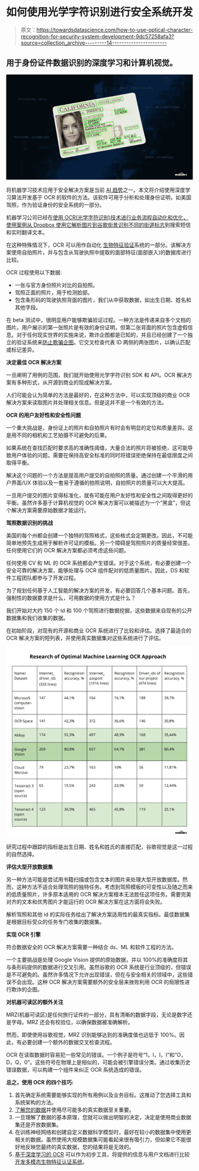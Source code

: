 # 如何使用光学字符识别进行安全系统开发

> 原文：<https://towardsdatascience.com/how-to-use-optical-character-recognition-for-security-system-development-9dc57258afa3?source=collection_archive---------14----------------------->

## 用于身份证件数据识别的深度学习和计算机视觉。

![](img/91bc32343ce392abc6df9f25ed2c5eba.png)

将机器学习技术应用于安全解决方案是当前 [AI 趋势](https://mobidev.biz/blog/future-ai-machine-learning-trends-to-impact-business?utm_source=towardsds&utm_medium=ocr&utm_campaign=ml-trends)之一。本文将介绍使用深度学习算法开发基于 OCR 的软件的方法。该软件可用于分析和处理身份证明，如美国驾照，作为验证身份的安全系统的一部分。

机器学习公司已经在[使用 OCR(光学字符识别)技术进行业务流程自动化和优化，使用案例从 Dropbox 使用它解析图片到谷歌街景](https://mobidev.biz/services/machine-learning-consulting?utm_source=towardsds&utm_medium=ocr&utm_campaign=mlservice)[识别不同的街道标志](https://www.blog.google/products/translate/google-translates-instant-camera-translation-gets-upgrade/)到搜索短信和实时翻译文本。

在这种特殊情况下，OCR 可以用作自动化
[生物特征验证](https://mobidev.biz/blog/multimodal-biometrics-verification-system-ai-machine-learning?utm_source=towardsds&utm_medium=ocr&utm_campaign=multimodal)系统的一部分。该解决方案使用自拍照片，并与包含从驾驶执照中提取的面部特征(面部嵌入)的数据库进行比较。

OCR 过程使用以下数据:

*   一张与官方身份照片对比的自拍照。
*   驾照正面的照片，用于检测脸部。
*   包含条形码的驾驶执照背面的图片，我们从中获取数据，如出生日期、姓名和其他字段。

在 beta 测试中，很明显用户能够欺骗验证过程。一种方法是传递来自多个文档的图片。用户展示的第一张照片是有效的身份证明，但第二张背面的照片包含虚假信息。对于任何现实世界的实施来说，欺诈企图都是已知的，并且已经创建了一个独立的验证系统来[防止欺骗企图](https://mobidev.biz/blog/face-anti-spoofing-prevent-fake-biometric-detection?utm_source=towardsds&utm_medium=ocr&utm_campaign=antispoofing)。它交叉检查代表 ID 两侧的两张图片，以确认匹配或标记差异。

**决定最佳 OCR 解决方案**

一旦阐明了用例的范围，我们就开始使用光学字符识别 SDK 和 API。OCR 解决方案有多种形式，从开源到商业的现成解决方案。

人们可能会认为简单的方法是最好的，在这种方法中，可以实现顶级的商业 OCR 解决方案来读取图片并处理相关信息。但是这并不是一个有效的方法。

**OCR 的用户友好性和安全性问题**

一个重大挑战是，身份证上的照片和自拍照片有时会有明显的定位和质量差异。这是用不同的相机和工艺拍摄不可避免的后果。

如果系统在查找匹配时要求高的准确性阈值，大量合法的照片将被拒绝，这可能导致用户体验的问题。需要在保持高安全标准的同时将错误拒绝保持在最低限度之间取得平衡。

解决这个问题的一个方法是提高用户提交的自拍照的质量。通过创建一个平滑的用户界面/UX 体验以及一套易于遵循的拍照说明，自拍照片的质量可以大大提高。

一旦用户提交的图片变得标准化，就有可能在用户友好性和安全性之间取得更好的平衡。虽然许多基于计算机视觉的 OCR 解决方案可以被描述为一个“黑盒”，但这个解决方案需要原始数据才能运行。

**驾照数据识别的挑战**

美国的每个州都会创建一个独特的驾照格式，这些格式会定期更改。因此，不可能简单地预先生成用于解析许可证的模板。另一个障碍是驾照照片的质量经常很差。任何使用它们的 OCR 解决方案都必须考虑这些问题。

任何使用 CV 和 ML 的 OCR 系统都会产生错误。对于这个系统，有必要创建一个安全可靠的解决方案，能够处理与 OCR 组件配对的低质量图片。因此，DS 和软件工程团队都参与了开发过程。

为了规划任何基于人工智能的解决方案的开发，有必要回答几个基本问题。首先，强制性的数据要求是什么，可用数据的使用方式是什么？

我们开始对大约 150 个 id 和 100 个驾照进行数据挖掘，这些数据来自现有的公开数据集和我们收集的数据。

在初始阶段，对现有的开源和商业 OCR 系统进行了比较和评估。选择了最适合的 OCR 解决方案的短列表，并使用真实数据集对这些系统进行了评估。

![](img/3e92e368d9689825251d941f7e0fcd8e.png)

研究过程中跟踪的指标是出生日期、姓名和姓氏的直接匹配，谷歌视觉是这一过程的自然选择。

**评估大型开放数据集**

另一种方法可能是尝试用书籍扫描或包含文本的图片来处理大型开放数据库。然而，这种方法不适合处理驾照的独特任务。考虑到驾照模板的可变性以及随之而来的低质量照片，许多原本适用的 OCR 解决方案根本无法胜任这项任务。需要完美对齐的文本和优秀图片才能运行的 OCR 解决方案在这方面将会失败。

解析驾照和其他 id 的实际任务给出了解决方案适用性的最真实指标。最佳数据集是根据目标受众的任务专门收集的数据集。

**实现 OCR 引擎**

符合数据安全的 OCR 解决方案需要一种结合 ds、ML 和软件工程的方法。

一个主要挑战是处理 Google Vision 提供的原始数据，并以 100%的准确度将其与条形码提供的数据进行交叉引用。虽然谷歌的 OCR 系统是行业顶级的，但错误是不可避免的。虽然许多情况下允许出现错误，但在与安全相关的领域中，这些错误不会出现。这种 OCR 解决方案需要额外的安全层来挫败利用 OCR 的局限性进行欺诈的企图。

**对机器可读区的额外关注**

MRZ(机器可读区)是任何旅行证件的一部分，具有清晰的数据字段，无论是数字还是字母。MRZ 还会有校验位，以确保数据被准确解析。

然而，即使使用谷歌视觉，MRZ 识别能够达到的准确度值也远低于 100%。因此，有必要创建一个额外的数据交叉检查流程。

OCR 在读取数据时容易犯一些常见的错误。一个例子是符号“1，l，I，I”和“O，D，Q，0”。这些符号在物理上是相似的，可能会被引擎错误分类。通过收集历史错误数据，可以构建一个组件来纠正 OCR 系统造成的错误。

**总之，使用 OCR 的四个技巧:**

1.  首先确定系统需要能够实现的所有用例以及业务目标。这推动了您选择工具和系统架构的方法。
2.  [了解您的数据](/data-science-consulting-from-idea-to-deployment-ea8efed8c388)并使用尽可能多的真实数据至关重要。
3.  一旦理解了数据的基本原理，您就可以做出明智的决定，决定是使用商业数据集还是开放数据集。
4.  在训练神经网络和创建自定义数据科学模型时，最好在较小的数据集中使用更相关的数据。虽然使用大规模数据集可能看起来很有吸引力，但如果它不能很好地反映您最终的真实数据，您的结果将是无效的。
5.  [基于深度学习的 OCR](https://mobidev.biz/blog/ocr-machine-learning-implementation?utm_source=towardsds&utm_medium=ocr&utm_campaign=ocr-deepl) 可以作为初步工具，将提供的信息与用户文档进行比较[开发多模态生物特征认证系统](/why-you-should-use-multimodal-biometric-verification-for-security-systems-f345134ffd05?source=your_stories_page---------------------------)。